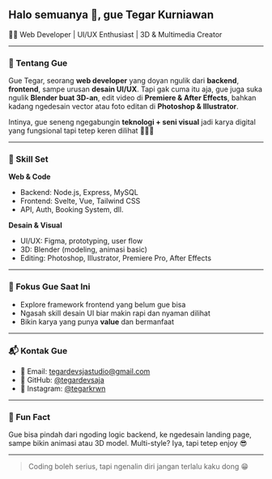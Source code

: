 ## Halo semuanya 👋, gue Tegar Kurniawan

🧑‍💻 Web Developer | UI/UX Enthusiast | 3D & Multimedia Creator

---

### 🚀 Tentang Gue

Gue Tegar, seorang **web developer** yang doyan ngulik dari **backend**, **frontend**, sampe urusan **desain UI/UX**. Tapi gak cuma itu aja, gue juga suka ngulik **Blender buat 3D-an**, edit video di **Premiere & After Effects**, bahkan kadang ngedesain vector atau foto editan di **Photoshop & Illustrator**.

Intinya, gue seneng ngegabungin **teknologi + seni visual** jadi karya digital yang fungsional tapi tetep keren dilihat 👨‍🎨✨

---

### 🔧 Skill Set

**Web & Code**
- Backend: Node.js, Express, MySQL
- Frontend: Svelte, Vue, Tailwind CSS
- API, Auth, Booking System, dll.

**Desain & Visual**
- UI/UX: Figma, prototyping, user flow
- 3D: Blender (modeling, animasi basic)
- Editing: Photoshop, Illustrator, Premiere Pro, After Effects

---

### 🎯 Fokus Gue Saat Ini
 
- Explore framework frontend yang belum gue bisa  
- Ngasah skill desain UI biar makin rapi dan nyaman dilihat  
- Bikin karya yang punya **value** dan bermanfaat  

---

### 📬 Kontak Gue

- 📧 Email: tegardevsjastudio@gmail.com  
- 🐙 GitHub: [@tegardevsaja](https://github.com/tegardevsaja)  
- 📸 Instagram: [@tegarkrwn](https://instagram.com/tegardevsaja)

---

### 🤘 Fun Fact

Gue bisa pindah dari ngoding logic backend, ke ngedesain landing page, sampe bikin animasi atau 3D model. Multi-style? Iya, tapi tetep enjoy 😎

---

> Coding boleh serius, tapi ngenalin diri jangan terlalu kaku dong 😁  
